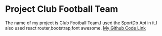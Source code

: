 # Project Club Football Team


The name of my project is Club Football Team.I used the SportDb Api in it.I also used react router,bootstrap,font awesome.
 [My Github  Code Link]()


